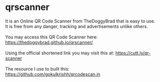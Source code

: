 # qrscanner
It is an Online QR Code Scanner from TheDoggyBrad that is easy to use.
<br>
It is free from any danger, tracking and advertisements unlike others.
<br>
<br>
You may access this QR Code Scanner here: https://thedoggybrad.github.io/qrscanner/
<br>
<br>
Using the official shortened link you may visit this at: https://cutt.ly/qr-scanner
<br>
<br>
The resource I use to built this: https://github.com/gokulkrishh/qrcodescan.in

